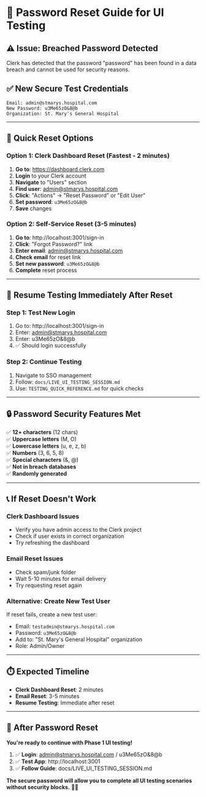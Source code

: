 # 🔐 Password Reset Guide for UI Testing

## ⚠️ Issue: Breached Password Detected

Clerk has detected that the password "password" has been found in a data breach and cannot be used for security reasons.

## ✅ **New Secure Test Credentials**

```
Email: admin@stmarys.hospital.com
New Password: u3Me65zO&8@b
Organization: St. Mary's General Hospital
```

---

## 🚀 **Quick Reset Options**

### **Option 1: Clerk Dashboard Reset (Fastest - 2 minutes)**

1. **Go to**: https://dashboard.clerk.com
2. **Login** to your Clerk account
3. **Navigate** to "Users" section
4. **Find user**: admin@stmarys.hospital.com
5. **Click**: "Actions" → "Reset Password" or "Edit User"
6. **Set password**: `u3Me65zO&8@b`
7. **Save** changes

### **Option 2: Self-Service Reset (3-5 minutes)**

1. **Go to**: http://localhost:3001/sign-in
2. **Click**: "Forgot Password?" link
3. **Enter email**: admin@stmarys.hospital.com
4. **Check email** for reset link
5. **Set new password**: `u3Me65zO&8@b`
6. **Complete** reset process

---

## 🧪 **Resume Testing Immediately After Reset**

### **Step 1: Test New Login**
1. Go to: http://localhost:3001/sign-in
2. Enter: admin@stmarys.hospital.com
3. Enter: u3Me65zO&8@b
4. ✅ Should login successfully

### **Step 2: Continue Testing**
1. Navigate to SSO management
2. Follow: `docs/LIVE_UI_TESTING_SESSION.md`
3. Use: `TESTING_QUICK_REFERENCE.md` for quick checks

---

## 🔒 **Password Security Features Met**

✅ **12+ characters** (12 chars)  
✅ **Uppercase letters** (M, O)  
✅ **Lowercase letters** (u, e, z, b)  
✅ **Numbers** (3, 6, 5, 8)  
✅ **Special characters** (&, @)  
✅ **Not in breach databases**  
✅ **Randomly generated**  

---

## 📞 **If Reset Doesn't Work**

### **Clerk Dashboard Issues**
- Verify you have admin access to the Clerk project
- Check if user exists in correct organization
- Try refreshing the dashboard

### **Email Reset Issues**
- Check spam/junk folder
- Wait 5-10 minutes for email delivery
- Try requesting reset again

### **Alternative: Create New Test User**
If reset fails, create a new test user:
- Email: `testadmin@stmarys.hospital.com`
- Password: `u3Me65zO&8@b`
- Add to: "St. Mary's General Hospital" organization
- Role: Admin/Owner

---

## ⏱️ **Expected Timeline**

- **Clerk Dashboard Reset**: 2 minutes
- **Email Reset**: 3-5 minutes
- **Resume Testing**: Immediate after reset

---

## 🎯 **After Password Reset**

**You're ready to continue with Phase 1 UI testing!**

1. ✅ **Login**: admin@stmarys.hospital.com / u3Me65zO&8@b
2. ✅ **Test App**: http://localhost:3001
3. ✅ **Follow Guide**: docs/LIVE_UI_TESTING_SESSION.md

**The secure password will allow you to complete all UI testing scenarios without security blocks.** 🏥✨